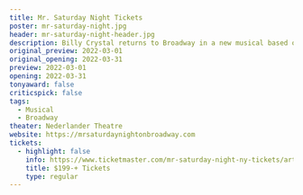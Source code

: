 ```yaml
---
title: Mr. Saturday Night Tickets
poster: mr-saturday-night.jpg
header: mr-saturday-night-header.jpg
description: Billy Crystal returns to Broadway in a new musical based on the film of the same name.
original_preview: 2022-03-01
original_opening: 2022-03-31
preview: 2022-03-01
opening: 2022-03-31
tonyaward: false
criticspick: false
tags: 
  - Musical
  - Broadway
theater: Nederlander Theatre
website: https://mrsaturdaynightonbroadway.com
tickets:
  - highlight: false
    info: https://www.ticketmaster.com/mr-saturday-night-ny-tickets/artist/2830153
    title: $199-+ Tickets
    type: regular
---
```

